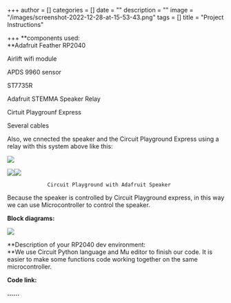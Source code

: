+++
author = []
categories = []
date = ""
description = ""
image = "/images/screenshot-2022-12-28-at-15-53-43.png"
tags = []
title = "Project Instructions"

+++
**components used:  
**Adafruit Feather RP2040

Airlift wifi module

APDS 9960 sensor

ST7735R

Adafruit STEMMA Speaker Relay

Cirtuit Playgrounf Express

Several cables

Also, we cnnected the speaker and the Circuit Playground Express using a relay with this system above like this:

![](/images/screenshot-2022-12-28-at-16-02-29.png)

![](/images/screenshot-2022-12-28-at-16-13-26.png)![](/images/screenshot-2022-12-28-at-16-10-36.png)                             

                 Circuit Playground with Adafruit Speaker

Because the speaker is controlled by Circuit Playground express, in this way we can use Microcontroller to control the speaker.

**Block diagrams:**

![](/images/screenshot-2022-12-28-at-16-15-40.png)

**Description of your RP2040 dev environment:  
**We use Circuit Python language and Mu editor to finish our code. It is easier to make some functions code working together on the same microcontroller.

**Code link:**

**……**